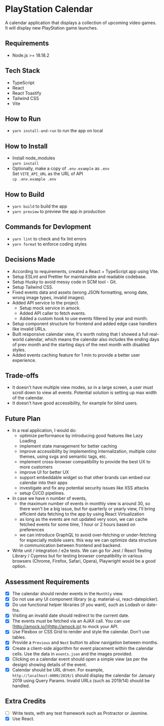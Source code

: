 # PlayStation Calendar

A calendar application that displays a collection of upcoming video games. It will display new PlayStation game launches.

## Requirements

- Node.js >= 18.18.2

## Tech Stack

- TypeScript
- React
- React Toastify
- Tailwind CSS
- Vite

## How to Run

- `yarn install-and-run` to run the app on local

## How to Install

- Install node_modules \
  `yarn install`
- Optionally, make a copy of `.env.example` as `.env` \
  Set `VITE_API_URL` as the URL of API \
  `cp .env.example .env`

## How to Build

- `yarn build` to build the app
- `yarn preview` to preview the app in production

## Commands for Devlopment

- `yarn lint` to check and fix lint errors
- `yarn format` to enforce coding styles

## Decisions Made

- According to requirements, created a React + TypeScript app using Vite.
- Setup ESLint and Prettier for maintainable and readable codebase.
- Setup Husky to avoid messy code in SCM tool - Git.
- Setup Tailwind CSS.
- Fixed events data and assets (wrong JSON formatting, wrong date, wrong image types, invalid images).
- Added API service to the project.
  - Setup mock service in amock.
  - Added API caller to fetch events.
  - Added a custom hook to use events filtered by year and month.
- Setup component structure for frontend and added edge case handlers like invalid URLs.
- Built responsive calendar view, it's worth noting that I showed a full real-world calendar, which means the calendar also includes the ending days of prev month and the starting days of the next month with disabled styles.
- Added events caching feature for 1 min to provide a better user experience.

## Trade-offs

- It doesn't have multiple view modes, so in a large screen, a user must scroll down to view all events. Potential solution is setting up max width of the calendar.
- It doesn't have good accessibility, for example for blind users.

## Future Plan

- In a real application, I would do:
  - optimize performance by introducing good features like Lazy Loading
  - implement state management for better caching
  - improve accessibility by implementing internalization, multiple color themes, using svgs and semantic tags, etc.
  - implement cross-browser compatibility to provide the best UX to more customers
  - improve UI for better UX
  - support embeddable widget so that other brands can embed our calendar into their apps
  - investigate and fix any potential security issues like XSS attacks
  - setup CI/CD pipelines.
- In case we have n number of events,
  - the maximum number of events in monthly view is around 30, so there won't be a big issue, but for quarterly or yearly view, I'll bring efficient data fetching to the app by using React Virtualization
  - as long as the events are not updated very soon, we can cache fetched events for some time, 1 hour or 2 hours based on preferences
  - we can introduce GraphQL to avoid over-fetching or under-fetching for especially mobile users. this way we can optimize data structure in communication between frontend and backend.
- Write unit / integration / e2e tests. We can go for Jest / React Testing Library / Cypress but for testing browser compatibility in various browsers (Chrome, Firefox, Safari, Opera), Playwright would be a good option.

## Assessment Requirements

- [x] The calendar should render events in the `Monthly` view.
- [x] Do not use any UI component library (e.g. material-ui, react-datepicker).
- [x] Do use functional helper libraries (if you want), such as Lodash or date-fns.
- [x] Visiting an invalid date should redirect to the current date.
- [x] The events must be fetched via an AJAX call. You can use [http://amock.io/](http://amock.io) to mock your API.
- [x] Use Flexbox or CSS Grid to render and style the calendar. Don't use tables.
- [x] Provide a `Previous` and `Next` button to allow navigation between months.
- [x] Create a client-side algorithm for event placement within the calendar cells. Use the data in `events.json` and the images provided.
- [x] Clicking on a calendar event should open a simple view (as per the design) showing details of the event.
- [x] Calendar should be URL driven. For example, `http://localhost:4000/2019/1` should display the calendar for January 2019 using Query Params. Invalid URLs (such as 2019/14) should be handled.

## Extra Credits

- [ ] Write tests, with any test framework such as Protractor or Jasmine.
- [x] Use React.
